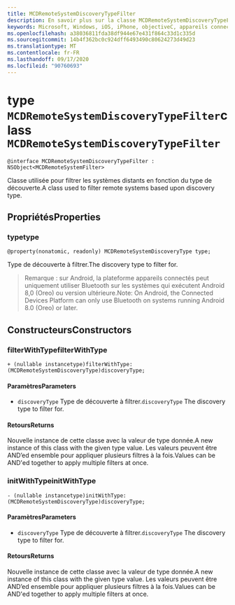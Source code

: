```yaml
---
title: MCDRemoteSystemDiscoveryTypeFilter
description: En savoir plus sur la classe MCDRemoteSystemDiscoveryTypeFilter. Cette classe est utilisée pour filtrer les systèmes distants en fonction du type de découverte.
keywords: Microsoft, Windows, iOS, iPhone, objectiveC, appareils connectés, projet Rome
ms.openlocfilehash: a38036811fda38df944e67e431f864c33d1c335d
ms.sourcegitcommit: 14b4f362bc0c924dff6493490c80624273d49d23
ms.translationtype: MT
ms.contentlocale: fr-FR
ms.lasthandoff: 09/17/2020
ms.locfileid: "90760693"
---
```

# <a name="class-mcdremotesystemdiscoverytypefilter"></a><span data-ttu-id="b43f4-105">type `MCDRemoteSystemDiscoveryTypeFilter`</span><span class="sxs-lookup"><span data-stu-id="b43f4-105">class `MCDRemoteSystemDiscoveryTypeFilter`</span></span> 

```
@interface MCDRemoteSystemDiscoveryTypeFilter : NSObject<MCDRemoteSystemFilter>
```  

<span data-ttu-id="b43f4-106">Classe utilisée pour filtrer les systèmes distants en fonction du type de découverte.</span><span class="sxs-lookup"><span data-stu-id="b43f4-106">A class used to filter remote systems based upon discovery type.</span></span>

## <a name="properties"></a><span data-ttu-id="b43f4-107">Propriétés</span><span class="sxs-lookup"><span data-stu-id="b43f4-107">Properties</span></span>

### <a name="type"></a><span data-ttu-id="b43f4-108">type</span><span class="sxs-lookup"><span data-stu-id="b43f4-108">type</span></span>
`@property(nonatomic, readonly) MCDRemoteSystemDiscoveryType type;`

<span data-ttu-id="b43f4-109">Type de découverte à filtrer.</span><span class="sxs-lookup"><span data-stu-id="b43f4-109">The discovery type to filter for.</span></span>

> <span data-ttu-id="b43f4-110">Remarque : sur Android, la plateforme appareils connectés peut uniquement utiliser Bluetooth sur les systèmes qui exécutent Android 8,0 (Oreo) ou version ultérieure.</span><span class="sxs-lookup"><span data-stu-id="b43f4-110">Note: On Android, the Connected Devices Platform can only use Bluetooth on systems running Android 8.0 (Oreo) or later.</span></span>

## <a name="constructors"></a><span data-ttu-id="b43f4-111">Constructeurs</span><span class="sxs-lookup"><span data-stu-id="b43f4-111">Constructors</span></span>

### <a name="filterwithtype"></a><span data-ttu-id="b43f4-112">filterWithType</span><span class="sxs-lookup"><span data-stu-id="b43f4-112">filterWithType</span></span>
`+ (nullable instancetype)filterWithType:(MCDRemoteSystemDiscoveryType)discoveryType;`

#### <a name="parameters"></a><span data-ttu-id="b43f4-113">Paramètres</span><span class="sxs-lookup"><span data-stu-id="b43f4-113">Parameters</span></span> 
* <span data-ttu-id="b43f4-114">`discoveryType` Type de découverte à filtrer.</span><span class="sxs-lookup"><span data-stu-id="b43f4-114">`discoveryType` The discovery type to filter for.</span></span>

#### <a name="returns"></a><span data-ttu-id="b43f4-115">Retours</span><span class="sxs-lookup"><span data-stu-id="b43f4-115">Returns</span></span>
<span data-ttu-id="b43f4-116">Nouvelle instance de cette classe avec la valeur de type donnée.</span><span class="sxs-lookup"><span data-stu-id="b43f4-116">A new instance of this class with the given type value.</span></span> <span data-ttu-id="b43f4-117">Les valeurs peuvent être AND’ed ensemble pour appliquer plusieurs filtres à la fois.</span><span class="sxs-lookup"><span data-stu-id="b43f4-117">Values can be AND'ed together to apply multiple filters at once.</span></span>

### <a name="initwithtype"></a><span data-ttu-id="b43f4-118">initWithType</span><span class="sxs-lookup"><span data-stu-id="b43f4-118">initWithType</span></span>
`- (nullable instancetype)initWithType:(MCDRemoteSystemDiscoveryType)discoveryType;`

#### <a name="parameters"></a><span data-ttu-id="b43f4-119">Paramètres</span><span class="sxs-lookup"><span data-stu-id="b43f4-119">Parameters</span></span> 
* <span data-ttu-id="b43f4-120">`discoveryType` Type de découverte à filtrer.</span><span class="sxs-lookup"><span data-stu-id="b43f4-120">`discoveryType` The discovery type to filter for.</span></span>

#### <a name="returns"></a><span data-ttu-id="b43f4-121">Retours</span><span class="sxs-lookup"><span data-stu-id="b43f4-121">Returns</span></span>
<span data-ttu-id="b43f4-122">Nouvelle instance de cette classe avec la valeur de type donnée.</span><span class="sxs-lookup"><span data-stu-id="b43f4-122">A new instance of this class with the given type value.</span></span> <span data-ttu-id="b43f4-123">Les valeurs peuvent être AND’ed ensemble pour appliquer plusieurs filtres à la fois.</span><span class="sxs-lookup"><span data-stu-id="b43f4-123">Values can be AND'ed together to apply multiple filters at once.</span></span>